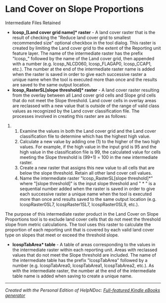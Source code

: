 # Land Cover on Slope Proportions

Intermediate Files Retained

* **lcosp\_\[Land cover grid name\]\* raster** - A land cover raster that is the result of checking the "Reduce land cover grid to smallest recommended size" optional checkbox in the tool dialog. This raster is created by limiting the Land cover grid to the extent of the Reporting unit feature layer. The name of the intermediate raster has the prefix "lcosp\_" followed by the name of the Land cover grid, then appended with a number (e.g. lcosp\_NLCD060, lcosp\_FLAGAP0, lcosp\_CCAP1, etc.). The number at the end of the intermediate raster name is added when the raster is saved in order to give each successive raster a unique name when the tool is executed more than once and the results are saved to the same output location.
* **lcosp\_RasterSL\[slope threshold\]\* raster** - A land cover raster resulting from the overlay between all Land cover grid cells and Slope grid cells that do not meet the Slope threshold. Land cover cells in overlay areas are reclassed with a new value that is outside of the range of valid class values as recognized by the Land cover classification file. The processes involved in creating this raster are as follows:
1) &nbsp;
   1) Examine the values in both the Land cover grid and the Land cover classification file to determine which has the highest high value.
   1) Calculate a new value by adding one (1) to the higher of the two high values. For example, if the high value in the input grid is 95 and the high value in the classification file is 99, the calculated value for cells meeting the Slope threshold is (99+1) = 100 in the new intermediate raster.
   1) Create a new raster that assigns this new value to all cells that are below the slope threshold. Retain all other land cover cell values.
   1) Name the intermediate raster "lcosp\_RasterSL\[slope threshold\]\*" where "\[slope threshold\]" is the input slope threshold and " \* " is a sequential number added when the raster is saved in order to give each successive raster a unique name when the tool is executed more than once and results saved to the same output location (e.g. lcospRaster0SL7, lcospRaster1SL7, lcospRaster0SL9, etc.).

The purpose of this intermediate raster product in the Land Cover on Slope Proportions tool is to exclude land cover cells that do not meet the threshold slope from metric calculations. The tool uses this raster to calculate the proportion of each reporting unit that is covered by each valid land cover type on slopes that meet or exceed the threshold slope.

* **lcospTabArea\* table** - A table of areas corresponding to the values in the intermediate raster within each reporting unit. Areas with reclassed values that do not meet the Slope threshold are included. The name of the intermediate table has the prefix "lcospTabArea" followed by a number (e.g. lcospTabArea0, lcospTabArea1, lcospTabArea2, etc.). As with the intermediate raster, the number at the end of the intermediate table name is added when saving to create a unique name.

***
_Created with the Personal Edition of HelpNDoc: [Full-featured Kindle eBooks generator](<https://www.helpndoc.com/feature-tour/create-ebooks-for-amazon-kindle>)_
